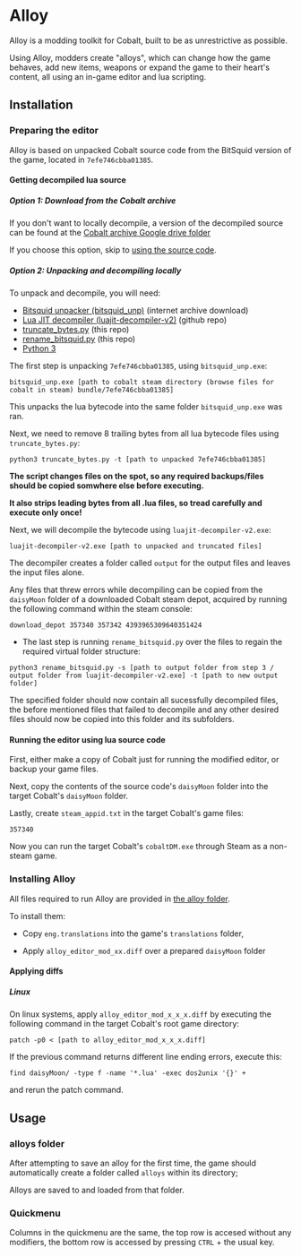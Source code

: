 # Alloy

Alloy is a modding toolkit for Cobalt, built to be as unrestrictive as possible.

Using Alloy, modders create "alloys", which can change how the game behaves, add new items, weapons or expand the game to their heart's content, all using an in-game editor and lua scripting.

## Installation

### Preparing the editor

Alloy is based on unpacked Cobalt source code from the BitSquid version of the game, located in `7efe746cbba01385`.  

#### Getting decompiled lua source
##### Option 1: Download from the Cobalt archive
If you don't want to locally decompile, a version of the decompiled source can be found at the [Cobalt archive Google drive folder](https://drive.google.com/drive/folders/10Tw1c530qnA5l3P6u1jRyzI9fa3sEWz5?usp=drive_link)

If you choose this option, skip to [using the source code](#running-the-editor-using-lua-source-code).

##### Option 2: Unpacking and decompiling locally

To unpack and decompile, you will need:  

- [Bitsquid unpacker (bitsquid_unp)](https://web.archive.org/web/20221018164344/https://zenhax.com/download/file.php?id=959&sid=b46f061347c43223468aa896550bd9eb) (internet archive download)
- [Lua JIT decompiler (luajit-decompiler-v2)](https://github.com/marsinator358/luajit-decompiler-v2) (github repo)  
- [truncate_bytes.py](/truncate_bytes.py) (this repo)  
- [rename_bitsquid.py](/rename_bitsquid.py) (this repo)  
- [Python 3](https://www.python.org/downloads/)

The first step is unpacking `7efe746cbba01385`, using `bitsquid_unp.exe`:  
```
bitsquid_unp.exe [path to cobalt steam directory (browse files for cobalt in steam) bundle/7efe746cbba01385]
```

This unpacks the lua bytecode into the same folder `bitsquid_unp.exe` was ran.

Next, we need to remove 8 trailing bytes from all lua bytecode files using `truncate_bytes.py`:
```
python3 truncate_bytes.py -t [path to unpacked 7efe746cbba01385]
```

**The script changes files on the spot, so any required backups/files should be copied somwhere else before executing.**

**It also strips leading bytes from all .lua files, so tread carefully and execute only once!**
 
Next, we will decompile the bytecode using `luajit-decompiler-v2.exe`:

```
luajit-decompiler-v2.exe [path to unpacked and truncated files]
```

The decompiler creates a folder called `output` for the output files and leaves the input files alone.

Any files that threw errors while decompiling can be copied from the `daisyMoon` folder of a downloaded Cobalt steam depot, acquired by running the following command within the steam console:  

```
download_depot 357340 357342 4393965309640351424
```

- The last step is running `rename_bitsquid.py` over the files to regain the required virtual folder structure:
  
```
python3 rename_bitsquid.py -s [path to output folder from step 3 / output folder from luajit-decompiler-v2.exe] -t [path to new output folder]
```

The specified folder should now contain all sucessfully decompiled files, the before mentioned files that failed to decompile and any other desired files should now be copied into this folder and its subfolders.  

#### Running the editor using lua source code
First, either make a copy of Cobalt just for running the modified editor, or backup your game files.  

Next, copy the contents of the source code's `daisyMoon` folder into the target Cobalt's `daisyMoon` folder.  

Lastly, create `steam_appid.txt` in the target Cobalt's game files:

```
357340
```

Now you can run the target Cobalt's `cobaltDM.exe` through Steam as a non-steam game.  

### Installing Alloy

All files required to run Alloy are provided in [the alloy folder](/alloy).

To install them:

- Copy `eng.translations` into the game's `translations` folder,

- Apply `alloy_editor_mod_xx.diff` over a prepared `daisyMoon` folder

#### Applying diffs

##### Linux

On linux systems, apply `alloy_editor_mod_x_x_x.diff` by executing the following command in the target Cobalt's root game directory:

```
patch -p0 < [path to alloy_editor_mod_x_x_x.diff]
```

If the previous command returns different line ending errors, execute this:  

```
find daisyMoon/ -type f -name '*.lua' -exec dos2unix '{}' +
```

and rerun the patch command.

## Usage

### alloys folder

After attempting to save an alloy for the first time, the game should automatically create a folder called `alloys` within its directory;

Alloys are saved to and loaded from that folder.

### Quickmenu

Columns in the quickmenu are the same, the top row is accesed without any modifiers, the bottom row is accessed by pressing `CTRL` + the usual key.
